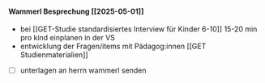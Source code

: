 


#### Wammerl Besprechung [[2025-05-01]]
- bei [[GET-Studie standardisiertes Interview für Kinder 6-10]] 15-20 min pro kind einplanen in der VS
- entwicklung der Fragen/items mit Pädagog:innen [[GET Studienmaterialien]]
- [ ] unterlagen an herrn wammerl senden